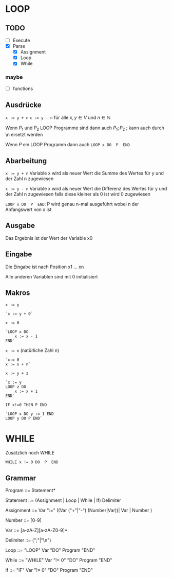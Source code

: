 # LOOP 
## TODO 
- [ ] Execute
- [x] Parse
    - [x] Assignment
    - [x] Loop
    - [x] While

### maybe
- [ ] functions

## Ausdrücke
`x := y + n`
`x := y - n`
für alle $x,y \in V$ und $n \in \mathbb{N}$

Wenn $P_1$ und $P_2$ LOOP Programme sind dann auch $P_1;P_2$ ; kann auch durch \n ersetzt werden 

Wenn $P$ ein LOOP Programm dann auch 
`LOOP x DO 
    P 
END`

## Abarbeitung
`x := y + n` Variable x wird als neuer Wert die Summe des Wertes für y und der Zahl n zugewiesen 

`x := y - n` Variable x wird als neuer Wert die Differenz des Wertes für y und der Zahl n zugewiesen falls diese kleiner als 0 ist wird 0 zugewiesen 

`LOOP x DO 
    P 
END`: P wird genau n-mal ausgeführt wobei n der Anfangswert von x ist 

## Ausgabe 
Das Ergebnis ist der Wert der Variable x0 

## Eingabe
Die Eingabe ist nach Position x1 … xn

Alle anderen Variablen sind mit 0 initialisiert

## Makros

`x := y` 

    `x := y + 0`

`x := 0`

    `LOOP x DO
        x := x - 1
    END`

`x := n` (natürliche Zahl n)
    
    `x:= 0
    x := x + n`

`x := y + z`

    `x := y
    LOOP z DO
        x := x + 1
    END`

`IF x!=0 THEN
    P
END`

    `LOOP x DO y := 1 END
    LOOP y DO P END`

# WHILE 
Zusätzlich noch WHILE 

`WHILE x != 0 DO 
    P 
END`


## Grammar
Program ::= Statement*

Statement ::= (Assignment | Loop | While | If) Delimiter

Assignment ::= Var ":=" ((Var ("+"|"-") (Number|Var))| Var | Number )

Number ::= [0-9]

Var ::= [a-zA-Z][a-zA-Z0-9]*

Delimiter ::= (";"|"\n")

Loop ::= "LOOP" Var "DO" Program "END"

While ::= "WHILE" Var "!= 0" "DO" Program "END"

If ::= "IF" Var "!= 0" "DO" Program "END"
